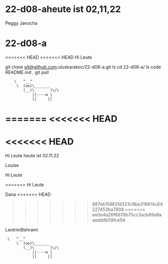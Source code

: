 
# 22-d08-aheute ist 02,11,22

Peggy Janocha
# 22-d08-a
<<<<<<< HEAD
<<<<<<< HEAD
Hi Leute 

git clone git@github.com:uluskarakoc/22-d08-a.git
ls
cd 22-d08-a/
ls
code README.md .
git pull

        \   ^__^
         \  (oo)\_______
            (__)\       )\/\
                ||----w |
                ||     ||

=======
<<<<<<< HEAD
=======

<<<<<<< HEAD
=======
Hi Leute heute ist 02.11.22



Louise 

Hi Leute 

=======
Hi Leute

Dana
<<<<<<< HEAD
>>>>>>> 687eb15862fd323c8be316814c64227453ba7908
=======
>>>>>>> ee0e4a26f6676b75cc3acb89a9aaedddb59fce5d

LeotrimBehrami

     \   ^__^
         \  (oo)\_______
            (__)\       )\/\
                ||----w |
                ||     ||